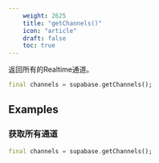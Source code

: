 ```yaml
---
    weight: 2625
    title: "getChannels()"
    icon: "article"
    draft: false
    toc: true
---
```


返回所有的Realtime通道。


```dart
final channels = supabase.getChannels();
```


















## Examples

### 获取所有通道



```dart
final channels = supabase.getChannels();
```